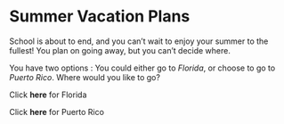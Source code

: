 # Summer Vacation Plans

School is about to end, and you can’t wait to enjoy your summer to the fullest! 
You plan on going away, but you can’t decide where. 

You have two options : You could either go to _Florida_, or choose to go to _Puerto Rico_. 
Where would you like to go?

Click **here** for Florida

Click **here** for Puerto Rico